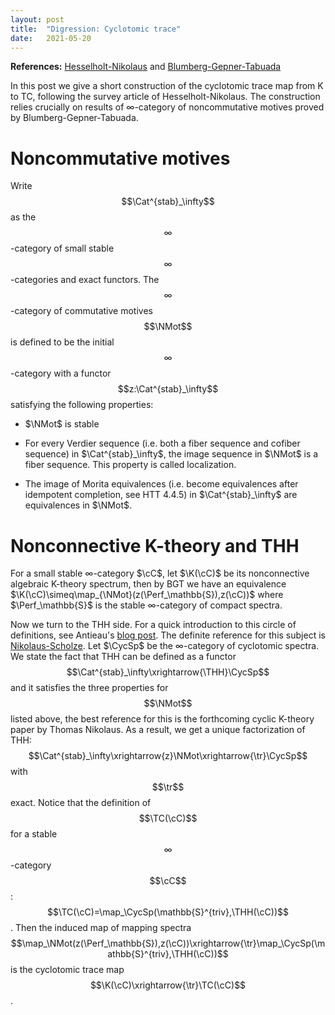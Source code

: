 ```yaml
---
layout: post
title:  "Digression: Cyclotomic trace"
date:   2021-05-20
---
```


  <script type="text/x-mathjax-config">
    MathJax.Hub.Config({
      tex2jax: {
        inlineMath: [['$','$'], ['\\(','\\)']]
      },
      TeX: {
        extensions: ["AMSmath.js", "AMSsymbols.js", "AMScd.js"]
      },
      displayAlign: "center",
      displayIndent: "2em",
    });
  </script>
  <script type="text/javascript" src="https://cdnjs.cloudflare.com/ajax/libs/mathjax/2.7.1/MathJax.js?config=TeX-MML-AM_CHTML"></script>

<div style="display:none">
$
\newcommand{\K}{\mathrm{K}}
\newcommand{\cC}{\mathcal{C}}
\newcommand{\cD}{\mathcal{D}}
\newcommand{\cF}{\mathcal{F}}
\newcommand{\cG}{\mathcal{G}}
\newcommand{\cS}{\mathcal{S}}
\newcommand{\cI}{\mathcal{I}}
\newcommand{\Fun}{\mathrm{Fun}}
\newcommand{\Fin}{\mathrm{Fin}}
\newcommand{\Mon}{\mathrm{Mon}}
\newcommand{\Grp}{\mathrm{Grp}}
\newcommand{\Kan}{\mathrm{Kan}}
\newcommand{\Ker}{\mathrm{Ker}}
\newcommand{\Coker}{\mathrm{Coker}}
\newcommand{\TC}{\mathrm{TC}}
\newcommand{\Alg}{\mathrm{Alg}}
\newcommand{\Sp}{\mathrm{Sp}}
\newcommand{\bimod}{\mathrm{bimod}}
\newcommand{\StCat}{\mathrm{StCat}}
\newcommand{\colim}{\mathrm{colim}}
\newcommand{\SqZero}{\mathrm{SqZero}}
\newcommand{\fil}{\mathrm{fil}}
\newcommand{\gr}{\mathrm{gr}}
\newcommand{\Hom}{\mathrm{Hom}}
\newcommand{\Cat}{\mathrm{Cat}}
\newcommand{\NMot}{\mathrm{NMot}}
\newcommand{\map}{\mathrm{map}}
\newcommand{\Perf}{\mathrm{Perf}}
\newcommand{\THH}{\mathrm{THH}}
\newcommand{\CycSp}{\mathrm{CycSp}}
\newcommand{\tr}{\mathrm{tr}}
\renewcommand{\|}{|}
$
</div>

**References:** [Hesselholt-Nikolaus](https://arxiv.org/pdf/1905.08984.pdf) and [Blumberg-Gepner-Tabuada](https://arxiv.org/pdf/1001.2282.pdf)

In this post we give a short construction of the cyclotomic trace map from K to TC, following the survey article of Hesselholt-Nikolaus. The construction relies crucially on results of $\infty$-category of noncommutative motives proved by Blumberg-Gepner-Tabuada.

# Noncommutative motives
Write $$\Cat^{stab}_\infty$$ as the $$\infty$$-category of small stable $$\infty$$-categories and exact functors. The $$\infty$$-category of commutative motives $$\NMot$$ is defined to be the initial $$\infty$$-category with a functor $$z:\Cat^{stab}_\infty$$ satisfying the following properties:

* $\NMot$ is stable

* For every Verdier sequence (i.e. both a fiber sequence and cofiber sequence) in $\Cat^{stab}_\infty$, the image sequence in $\NMot$ is a fiber sequence. This property is called localization.

* The image of Morita equivalences (i.e. become equivalences after idempotent completion, see HTT 4.4.5) in $\Cat^{stab}_\infty$ are equivalences in $\NMot$.

# Nonconnective K-theory and THH
For a small stable $\infty$-category $\cC$, let $\K(\cC)$ be its nonconnective algebraic K-theory spectrum, then by BGT we have an equivalence $\K(\cC)\simeq\map_{\NMot}(z(\Perf_\mathbb{S}),z(\cC))$ where $\Perf_\mathbb{S}$ is the stable $\infty$-category of compact spectra.

Now we turn to the THH side. For a quick introduction to this circle of definitions, see Antieau's [blog post](https://antieau.github.io/2021/04/13/xr003-ktr.html). The definite reference for this subject is [Nikolaus-Scholze](https://arxiv.org/pdf/1707.01799.pdf). Let $\CycSp$ be the $\infty$-category of cyclotomic spectra. We state the fact that THH can be defined as a functor $$\Cat^{stab}_\infty\xrightarrow{\THH}\CycSp$$ and it satisfies the three properties for $$\NMot$$ listed above, the best reference for this is the forthcoming cyclic K-theory paper by Thomas Nikolaus. As a result, we get a unique factorization of THH: $$\Cat^{stab}_\infty\xrightarrow{z}\NMot\xrightarrow{\tr}\CycSp$$ with $$\tr$$ exact. Notice that the definition of $$\TC(\cC)$$ for a stable $$\infty$$-category $$\cC$$: $$\TC(\cC)=\map_\CycSp(\mathbb{S}^{triv},\THH(\cC))$$. Then the induced map of mapping spectra $$\map_\NMot(z(\Perf_\mathbb{S}),z(\cC))\xrightarrow{\tr}\map_\CycSp(\mathbb{S}^{triv},\THH(\cC))$$ is the cyclotomic trace map $$\K(\cC)\xrightarrow{\tr}\TC(\cC)$$.
